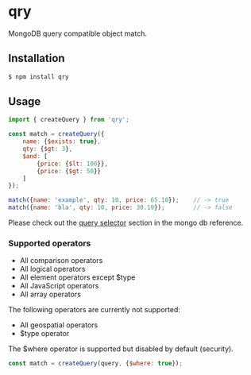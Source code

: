# qry

MongoDB query compatible object match.

## Installation

```bash
$ npm install qry
```

## Usage

```Javascript
import { createQuery } from 'qry';

const match = createQuery({
    name: {$exists: true},
    qty: {$gt: 3},
    $and: [
        {price: {$lt: 100}},
        {price: {$gt: 50}}
    ]
});

match({name: 'example', qty: 10, price: 65.10});    // -> true
match({name: 'bla', qty: 10, price: 30.10});        // -> false
```

Please check out the [query selector](http://docs.mongodb.org/manual/reference/operators/#query-selectors) section
in the mongo db reference.


### Supported operators

- All comparison operators
- All logical operators
- All element operators except $type
- All JavaScript operators
- All array operators

The following operators are currently not supported:

- All geospatial operators
- $type operator

The $where operator is supported but disabled by default (security).

```Javascript
const match = createQuery(query, {$where: true});
```
